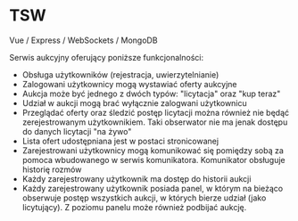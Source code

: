 # TSW

Vue / Express / WebSockets / MongoDB

Serwis aukcyjny oferujący poniższe funkcjonalności:

* Obsługa użytkowników (rejestracja, uwierzytelnianie)
* Zalogowani użytkownicy mogą wystawiać oferty aukcyjne
* Aukcja może być jednego z dwóch typów: "licytacja" oraz "kup teraz"
* Udział w aukcji mogą brać wyłącznie zalogwani użytkownicu
* Przeglądać oferty oraz śledzić postęp licytacji można również nie będąć zerejestrowanym użytkownikiem. Taki obserwator nie ma jenak dostępu do danych licytacji "na żywo"
* Lista ofert udostępniana jest w postaci stronicowanej
* Zarejestrowani użytkownicy mogą komunikować się pomiędzy sobą za pomoca wbudowanego w serwis komunikatora. Komunikator obsługuje historię rozmów
* Każdy zarejestrowany użytkownik ma dostęp do historii aukcji
* Każdy zarejestrowany użytkownik posiada panel, w którym na bieżąco obserwuje postęp wszystkich aukcji, w których bierze udział (jako licytujący). Z poziomu panelu może również podbijać aukcję.
